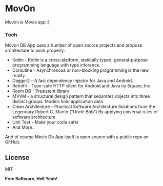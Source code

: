 # MovOn
Movon is Movie app :)

### Tech

Movon DB App uses a number of open source projects and propose architecture to work properly:

* Kotlin - Kotlin is a cross-platform, statically typed, general-purpose programming language with type inference.
* Coroutine - Asynchronous or non-blocking programming is the new reality.
* Dagger2 - A fast dependency injector for Java and Android.
* Retrofit - Type-safe HTTP client for Android and Java by Square, Inc
* Room DB - Presistent library
* MVVM - a structural design pattern that separates objects into three distinct groups: Models hold application data
* Clean Architecture - Practical Software Architecture Solutions from the Legendary Robert C. Martin (“Uncle Bob”) By applying universal rules of software architecture
* Unit Test - Make your code safer
* And More..

And of course Movie Db App itself is open source with a public repo
 on GitHub.

License
----

MIT


**Free Software, Hell Yeah!**

